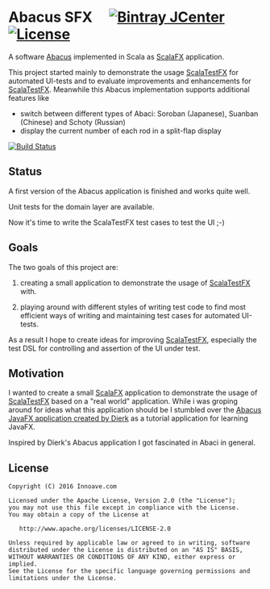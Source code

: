 # Abacus SFX &nbsp;&nbsp;&nbsp; [![Bintray JCenter](https://img.shields.io/bintray/v/haraldmaida/maven/abacussfx.svg?label=release&style=flat-square)](https://bintray.com/haraldmaida/maven/abacussfx) [![License](http://img.shields.io/:license-Apache%202.0-red.svg?style=flat-square)](http://www.apache.org/licenses/LICENSE-2.0.txt)

A software [Abacus](https://en.wikipedia.org/wiki/Abacus) implemented in Scala as [ScalaFX](http://www.scalafx.org) application.

This project started mainly to demonstrate the usage [ScalaTestFX](https://github.com/haraldmaida/ScalaTestFX) for automated UI-tests and to evaluate improvements and enhancements for [ScalaTestFX](https://github.com/haraldmaida/ScalaTestFX). Meanwhile this Abacus implementation supports additional features like

- switch between different types of Abaci: Soroban (Japanese), Suanban (Chinese) and Schoty (Russian)
- display the current number of each rod in a split-flap display

[![Build Status](https://img.shields.io/travis/haraldmaida/AbacusSFX/master.svg?style=flat-square)](https://travis-ci.org/haraldmaida/AbacusSFX)

## Status

A first version of the Abacus application is finished and works quite well.

Unit tests for the domain layer are available.

Now it's time to write the ScalaTestFX test cases to test the UI ;-)

## Goals

The two goals of this project are:
1. creating a small application to demonstrate the usage of [ScalaTestFX](https://github.com/haraldmaida/ScalaTestFX) with.

2. playing around with different styles of writing test code to find most efficient ways of writing and maintaining test cases for automated UI-tests.

As a result I hope to create ideas for improving [ScalaTestFX](https://github.com/haraldmaida/ScalaTestFX), especially the test DSL for controlling and assertion of the UI under test.

## Motivation

I wanted to create a small [ScalaFX](http://www.scalafx.org) application to demonstrate the usage of  [ScalaTestFX](https://github.com/haraldmaida/ScalaTestFX) based on a "real world" application. While i was groping around for ideas what this application should be I stumbled over the [Abacus JavaFX application created by Dierk](https://github.com/Dierk/learnJavaFx) as a tutorial application for learning JavaFX.

Inspired by Dierk's Abacus application I got fascinated in Abaci in general.



## License

    Copyright (C) 2016 Innoave.com

    Licensed under the Apache License, Version 2.0 (the "License");
    you may not use this file except in compliance with the License.
    You may obtain a copy of the License at

       http://www.apache.org/licenses/LICENSE-2.0

    Unless required by applicable law or agreed to in writing, software
    distributed under the License is distributed on an "AS IS" BASIS,
    WITHOUT WARRANTIES OR CONDITIONS OF ANY KIND, either express or implied.
    See the License for the specific language governing permissions and
    limitations under the License.
  
